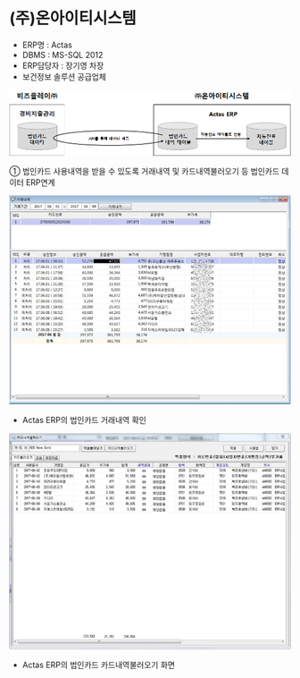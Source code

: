 # \(주\)온아이티시스템

 - ERP명 : Actas  
 - DBMS : MS-SQL 2012  
 - ERP담당자 : 장기영 차장  
 - 보건정보 솔루션 공급업체

![\[&#xADF8;&#xB9BC;1\] &#xAD6C;&#xC131;&#xB3C4;](../../../../.gitbook/assets/image%20%28232%29.png)

   ①  법인카드 사용내역을 받을 수 있도록 거래내역 및 카드내역불러오기 등 법인카드 데이터 ERP연계

![\[&#xADF8;&#xB9BC;2\] &#xAC70;&#xB798;&#xB0B4;&#xC5ED; &#xD654;&#xBA74;](../../../../.gitbook/assets/image%20%28255%29.png)

 - Actas ERP의 법인카드 거래내역 확인

![\[&#xADF8;&#xB9BC;3\] &#xCE74;&#xB4DC;&#xB0B4;&#xC5ED;&#xBD88;&#xB7EC;&#xC624;&#xAE30; &#xD654;&#xBA74;](../../../../.gitbook/assets/image%20%2892%29.png)

 - Actas ERP의 법인카드 카드내역불러오기 화면

